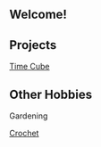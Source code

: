 ## Welcome! 


## Projects

 [Time Cube](https://baileysage.github.io/TimeCube) 
 
 ## Other Hobbies

Gardening
 
 [Crochet](https://www.ravelry.com/people/baileysage)

